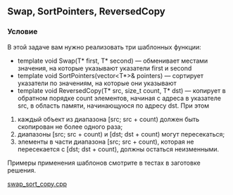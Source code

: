 ## Swap, SortPointers, ReversedCopy ##

### Условие ###

В этой задаче вам нужно реализовать три шаблонных функции:

* template <typename T> void Swap(T* first, T* second) — обменивает местами значения, на которые указывают указатели first и second
* template <typename T> void SortPointers(vector<T*>& pointers) — сортирует указатели по значениям, на которые они указывают
* template <typename T> void ReversedCopy(T* src, size_t count, T* dst) — копирует в обратном порядке count элементов, начиная с адреса в указателе src, в область памяти, начинающуюся по адресу dst. При этом

1. каждый объект из диапазона [src; src + count) должен быть скопирован не более одного раза;
2. диапазоны [src; src + count) и [dst; dst + count) могут пересекаться;
3. элементы в части диапазона [src; src + count), которая не пересекается с [dst; dst + count), должны остаться неизменными.

Примеры применения шаблонов смотрите в тестах в заготовке решения.

[swap_sort_copy.cpp](https://github.com/Hitoku/basics-of-c-plus-plus-development-red-belt/blob/master/Week_3/02%20Practice%20Programming%20Assignment/Source/swap_sort_copy.cpp)